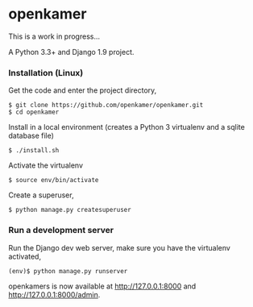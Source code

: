 # openkamer

This is a work in progress...

A Python 3.3+ and Django 1.9 project.

### Installation (Linux)

Get the code and enter the project directory,
```
$ git clone https://github.com/openkamer/openkamer.git
$ cd openkamer
```

Install in a local environment (creates a Python 3 virtualenv and a sqlite database file)
```
$ ./install.sh
```

Activate the virtualenv
```
$ source env/bin/activate
```

Create a superuser,
```
$ python manage.py createsuperuser
```

### Run a development server
Run the Django dev web server, make sure you have the virtualenv activated,
```
(env)$ python manage.py runserver
```

openkamers is now available at http://127.0.0.1:8000 and http://127.0.0.1:8000/admin.
